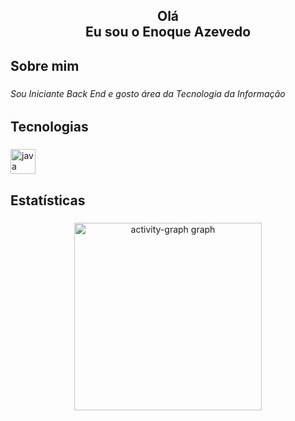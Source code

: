 <h2 align="center">Olá <br> Eu sou o Enoque Azevedo</h2>

###

<h2 align="left">Sobre mim</h2>

###

<h6 align="left">Sou Iniciante Back End e gosto área da Tecnologia da Informação</h6>

###

<h2 align="left">Tecnologias</h2>

###

<div align="left">
  <img src="https://cdn.jsdelivr.net/gh/devicons/devicon/icons/java/java-original.svg" height="40" alt="java logo"  />
</div>

###

<h2 align="left">Estatísticas</h2>

###

<div align="center">
  <img src="https://github-readme-activity-graph.vercel.app/graph?username=EnoqueAzevedo&radius=16&theme=react&area=true&order=5" height="300" alt="activity-graph graph"  />
</div>

###
